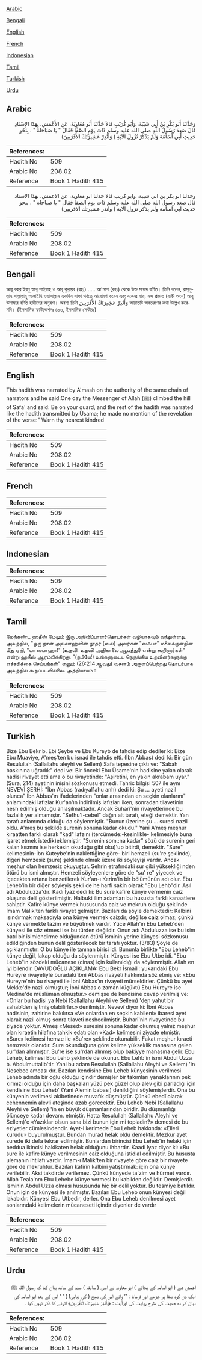 [Arabic](#arabic)

[Bengali](#bengali)

[English](#english)

[French](#french)

[Indonesian](#indonesian)

[Tamil](#tamil)

[Turkish](#turkish)

[Urdu](#urdu)

## Arabic


<div dir="rtl" lang="ar" style={{fontSize:'larger',backgroundColor:'#f8f9fa',padding:20}}>
وَحَدَّثَنَا أَبُو بَكْرِ بْنُ أَبِي شَيْبَةَ، وَأَبُو كُرَيْبٍ قَالاَ حَدَّثَنَا أَبُو مُعَاوِيَةَ، عَنِ الأَعْمَشِ، بِهَذَا الإِسْنَادِ قَالَ صَعِدَ رَسُولُ اللَّهِ صلى الله عليه وسلم ذَاتَ يَوْمٍ الصَّفَا فَقَالَ ‏"‏ يَا صَبَاحَاهْ ‏"‏ ‏.‏ بِنَحْوِ حَدِيثِ أَبِي أُسَامَةَ وَلَمْ يَذْكُرْ نُزُولَ الآيَةِ ‏(‏ وَأَنْذِرْ عَشِيرَتَكَ الأَقْرَبِينَ‏)‏
</div>
<div style={{backgroundColor:'#f8f9fa',padding:20, marginBottom: 10}}><table> <thead> <tr> <th>References:</th> <th></th> </tr> </thead> <tbody><tr><td>Hadith No</td><td>509</td></tr><tr><td>Arabic No</td><td>208.02</td></tr><tr><td>Reference</td><td>Book 1 Hadith 415</td></tr></tbody></table></div>


<div dir="rtl" lang="ar" style={{fontSize:'larger',backgroundColor:'#f8f9fa',padding:20}}>
وحدثنا ابو بكر بن ابي شيبة، وابو كريب قالا حدثنا ابو معاوية، عن الاعمش، بهذا الاسناد قال صعد رسول الله صلى الله عليه وسلم ذات يوم الصفا فقال " يا صباحاه " . بنحو حديث ابي اسامة ولم يذكر نزول الاية ( وانذر عشيرتك الاقربين)
</div>
<div style={{backgroundColor:'#f8f9fa',padding:20, marginBottom: 10}}><table> <thead> <tr> <th>References:</th> <th></th> </tr> </thead> <tbody><tr><td>Hadith No</td><td>509</td></tr><tr><td>Arabic No</td><td>208.02</td></tr><tr><td>Reference</td><td>Book 1 Hadith 415</td></tr></tbody></table></div>

## Bengali


<div dir="ltr" lang="bn" style={{fontSize:'larger',backgroundColor:'#f8f9fa',padding:20}}>
আবূ বকর ইবনু আবূ শাইবাহ ও আবূ কুরায়ব (রহঃ) ..... আ'মাশ (রহঃ) থেকে উক্ত সনদে বর্ণিত। তিনি বলেন, রাসূলুল্লাহ সাল্লাল্লাহু আলাইহি ওয়াসাল্লাম একদিন সাফা পর্বতে আরোহণ করেন এবং বলেনঃ হায়, মন্দ প্রভাত (বাকী অংশ) আবূ উসামার বর্ণিত হাদীসের অনুরূপ। অবশ্য তিনি وَأَنْذِرْ عَشِيرَتَكَ الأَقْرَبِينَ আয়াতটি অবতরণের কথা উল্লেখ করেননি। (ইসলামিক ফাউন্ডেশনঃ ৪০৩, ইসলামিক সেন্টারঃ)
</div>
<div style={{backgroundColor:'#f8f9fa',padding:20, marginBottom: 10}}><table> <thead> <tr> <th>References:</th> <th></th> </tr> </thead> <tbody><tr><td>Hadith No</td><td>509</td></tr><tr><td>Arabic No</td><td>208.02</td></tr><tr><td>Reference</td><td>Book 1 Hadith 415</td></tr></tbody></table></div>

## English


<div dir="ltr" lang="en" style={{fontSize:'larger',backgroundColor:'#f8f9fa',padding:20}}>
This hadith was narrated by A'mash on the authority of the same chain of narrators and he said:One day the Messenger of Allah (ﷺ) climbed the hill of Safa' and said: Be on your guard, and the rest of the hadith was narrated like the hadith transmitted by Usama; he made no mention of the revelation of the verse:" Warn thy nearest kindred
</div>
<div style={{backgroundColor:'#f8f9fa',padding:20, marginBottom: 10}}><table> <thead> <tr> <th>References:</th> <th></th> </tr> </thead> <tbody><tr><td>Hadith No</td><td>509</td></tr><tr><td>Arabic No</td><td>208.02</td></tr><tr><td>Reference</td><td>Book 1 Hadith 415</td></tr></tbody></table></div>

## French


<div dir="ltr" lang="fr" style={{fontSize:'larger',backgroundColor:'#f8f9fa',padding:20}}>

</div>
<div style={{backgroundColor:'#f8f9fa',padding:20, marginBottom: 10}}><table> <thead> <tr> <th>References:</th> <th></th> </tr> </thead> <tbody><tr><td>Hadith No</td><td>509</td></tr><tr><td>Arabic No</td><td>208.02</td></tr><tr><td>Reference</td><td>Book 1 Hadith 415</td></tr></tbody></table></div>

## Indonesian


<div dir="ltr" lang="id" style={{fontSize:'larger',backgroundColor:'#f8f9fa',padding:20}}>

</div>
<div style={{backgroundColor:'#f8f9fa',padding:20, marginBottom: 10}}><table> <thead> <tr> <th>References:</th> <th></th> </tr> </thead> <tbody><tr><td>Hadith No</td><td>509</td></tr><tr><td>Arabic No</td><td>208.02</td></tr><tr><td>Reference</td><td>Book 1 Hadith 415</td></tr></tbody></table></div>

## Tamil


<div dir="ltr" lang="ta" style={{fontSize:'larger',backgroundColor:'#f8f9fa',padding:20}}>
மேற்கண்ட ஹதீஸ் மேலும் இரு அறிவிப்பாளர்தொடர்கள் வழியாகவும் வந்துள்ளது. அவற்றில், "ஒரு நாள் அல்லாஹ்வின் தூதர் (ஸல்) அவர்கள் "ஸஃபா" மலைக்குன்றின் மீது ஏறி, "யா ஸபாஹா!" (உதவி! உதவி! அதிகாலை ஆபத்து!) என்று கூறினார்கள்" என்று ஹதீஸ் ஆரம்பிக்கிறது. "(நபியே!) உங்களுடைய நெருங்கிய உறவினர்களுக்கு எச்சரிக்கை செய்யுங்கள்" எனும் (26:214ஆவது) வசனம் அருளப்பெற்றது தொடர்பாக அவற்றில் கூறப்படவில்லை. அத்தியாயம் :
</div>
<div style={{backgroundColor:'#f8f9fa',padding:20, marginBottom: 10}}><table> <thead> <tr> <th>References:</th> <th></th> </tr> </thead> <tbody><tr><td>Hadith No</td><td>509</td></tr><tr><td>Arabic No</td><td>208.02</td></tr><tr><td>Reference</td><td>Book 1 Hadith 415</td></tr></tbody></table></div>

## Turkish


<div dir="ltr" lang="tr" style={{fontSize:'larger',backgroundColor:'#f8f9fa',padding:20}}>
Bize Ebu Bekr b. Ebi Şeybe ve Ebu Kureyb de tahdis edip dediler ki: Bize Ebu Muaviye, A'meş'ten bu isnad ile tahdis etti. (İbn Abbas) dedi ki: Bir gün Resulullah (Sallallahu aleyhi ve Sellem) Safa tepesine çıktı ve: "Sabah baskınına uğradık" dedi ve: Bir önceki Ebu Üsame'nin hadisine yakın olarak hadisi rivayet etti ama o bu rivayetinde: "Aşiretini, en yakın akrabam uyar." (Şura, 214) ayetinin inişini sözkonusu etmedi. Tahric bilgisi 507 ile aynı NEVEVİ ŞERHİ: "İbn Abbas (radıyal1ahu anh) dedi ki: Şu ... ayeti nazil olunca" İbn Abbas'ın ifadelerinden "onlar arasından en seçkin olanlarını" anlamındaki lafızlar Kur'an'ın indirilmiş lafızları iken, sonradan tilavetinin nesh edilmiş olduğu anlaşılmaktadır. Ancak Buhari'nin rivayetlerinde bu fazlalık yer almamıştır. "Sefhu'l-cebel" dağın alt tarafı, eteği demektir. Yan tarafı anlamında olduğu da söylenmiştir. "Bunun üzerine şu ... suresi nazil oldu. A'meş bu şekilde surenin sonuna kadar okudu." Yani A'meş meşhur kıraatten farklı olarak "kad" lafzını (tercümede:-kesinlikle- kelimesiyle buna işaret etmek istedik)eklemiştir. "Surenin som.:na kadar" sözü de surenin geri kalan kısmını ise herkesin okuduğu gibi oku)'up bitirdi, demektir. "Sure" kelimesinin-İbn Kuteybe'nin naklettiğine göre- biri hemzeli (su're şeklinde), diğeri hemzesiz (sure) şeklinde olmak üzere iki söyleyişi vardır. Ancak meşhur olan hemzesiz okuyuştur. Şehrin etrafındaki sur gibi yüksekliği nden ötürü bu ismi almıştır. Hemzeli söyleyenlere göre de "su' re" yiyecek ve içecekten artana benzetilerek Kur'an-ı Kerim'in bir bölümünün adı olur. Ebu Leheb'in bir diğer söyleyiş şekli de he harfi sakin olarak "Ebu Lehb"dir. Asıl adı Abduluzza'dır. Kadı İyaz dedi ki: Bu sure kafire künye vermenin caiz oluşuna delil gösterilmiştir. Halbuki ilim adamları bu hususta farklı kanaatlere sahiptir. Kafire künye vermek hususunda caiz ve mekruh olduğu şeklinde İmam Malik'ten farklı rivayet gelmiştir. Bazıları da şöyle demektedir: Kalbini ısındırmak maksadıyla ona künye vermek caizdir, değilse caiz olmaz; çünkü künye vermekte tazim ve büyütmek vardır. Yüce Allah'ın Ebu Leheb'den künyesi ile söz etmesi ise bu türden değildir. Onun adı Abduluzza ise bu isim batıl bir isimlendirme olduğundan ötürü isminin yerine künyesi sözkonusu edildiğinden bunun delil gösterilecek bir tarafı yoktur. (3/83) Şöyle de açıklanmıştır: O bu künye ile tanınan birisi idi. Bununla birlikte "Ebu Leheb"in künye değil, lakap olduğu da söylenmiştir. Künyesi ise Ebu Utbe idi. "Ebu Leheb"in sözdeki mücanese (cinas) için kullanıldığı da söylenmiştir. Allah en iyi bilendir. DAVUDOĞLU AÇIKLAMA: Ebu Bekr İsmaili: yukarıdaki Ebu Hureyre rivayetiyle buradaki îbni Abbas rivayeti hakkında söz etmiş ve: «Ebu Hureyre'nin bu rivayeti ile İbni Abbas'ın rivayeti mürseldirler. Çünkü bu ayet Mekke'de nazil olmuştur; İbni Abbas o zaman küçüktü Ebu Hureyre ise Medine'de müslüman olmuştur.» demişse de kendisine cevap verilmiş ve: «Onlar bu hadisi ya Nebi (Sallallahu Aleyhi ve Sellem) 'den yahut bir sahabîden işitmiş olabilirler.» denilmiştir. Nevevî diyor ki: İbni Abbas hadisinin, zahirine bakılırsa «Ve onlardan en seçkin kabileni» ibaresi ayet olarak nazil olmuş sonra tilaveti neshedilmiştir. Buharî'nin rivayetinde bu ziyade yoktur. A'meş «Mesed» suresini sonuna kadar okumuş yalnız meşhur olan kıraetin hilafına tahkik edatı olan «Kad» kelimesini ziyade etmiştir. «Sure» kelimesi hemze ile «Su're» şeklinde okunabilir. Fakat meşhur kıraeti hemzesiz olanıdır. Sure okunduğuna göre kelime yükseklik manasına gelen sur'dan alınmıştır. Su're ise su'rdan alınmış olup bakiyye manasına gelir. Ebu Leheb, kelimesi Ebu Lehb şeklinde de okunur. Ebu Lehb'in ismi Abdul Uzza b. Abdulmuttalib'tir. Yani bu adam Resulullah (Sallallahu Aleyhi ve Sellem) 'in Nesebce amcası dır. Bazıları kendisine Ebu Leheb künyesinin verilmesi Leheb adında bir oğlu olduğu içindir demişler bir takımları yanaklarının pek kırmızı olduğu için daha başkaları yüzü pek güzel olup alev gibi parladığı için kendisine Ebu Leheb' (Yani Alemin babası) denildiğini söylemişlerdir. Ona bu künyenin verilmesi akibetinede muvafık düşmüştür. Çünkü ebedî olarak cehennemin alevli ateşinde azab görecektir. Ebu Leheb Nebi (Sallallahu Aleyhi ve Sellem) 'in en büyük düşmanlarından biridir. Bu düşmanlığı ölünceye kadar devam. etmiştir. Hatta Resulullah (Sallallahu Aleyhi ve Sellem)'e «Yazıklar olsun sana bizi bunun için mi topladin?» demesi de bu eziyetler cümlesindendir. Ayet-i kerimede Ebu Leheb hakkında: «Elleri kurudu» buyurulmuştur. Bundan murad helak oldu demektir. Mezkur ayet surede iki defa tekrar edilmiştir. Bunlardan birincisi Ebu Leheb'in helaki için beddua ikincisi hakikaten helak olduğunu ihbardır. Kaadi îyaz diyor ki: «Bu sure île kafire künye verilmesinin caiz olduğuna istidlal edilmiştir. Bu hususta ulemanın ihtilafı vardır. İmam-ı Malik'ten bir rivayete göre caiz bir rivayete göre de mekruhtur. Bazıları kafirin kalbini yatıştırmak: için ona künye verilebilir. Aksi takdirde verilemez. Çünkü künyede ta'zim ve hürmet vardır. Allah Teala'nm Ebu Lehebe künye vermesi bu kabilden değildir. Demişlerdir. İsminin Abdul Uzza olması hususunda hiç bir delil yoktur. Bu tesmiye batıldır. Onun için de künyesi ile anılmıştır. Bazıları Ebu Leheb onun künyesi değil lakabıdır. Künyesi Ebu Utbedir, derler. Ona Ebu Leheb denilmesi ayet sonlarındaki kelimelerin mücaneseti içindir diyenler de vardır
</div>
<div style={{backgroundColor:'#f8f9fa',padding:20, marginBottom: 10}}><table> <thead> <tr> <th>References:</th> <th></th> </tr> </thead> <tbody><tr><td>Hadith No</td><td>509</td></tr><tr><td>Arabic No</td><td>208.02</td></tr><tr><td>Reference</td><td>Book 1 Hadith 415</td></tr></tbody></table></div>

## Urdu


<div dir="rtl" lang="ur" style={{fontSize:'larger',backgroundColor:'#f8f9fa',padding:20}}>
اعمش شے ( ابو اسامہ کے بجائے ) ابو معاویہ نے اسی ( سابقہ ) سند کے ساتھ بیان کیا کہ رسول اللہ ﷺ ایک دن کوہ صفا پر چڑھے اور فرمایا : ’’ وائے اس کی صبح ( کی تباہی! ) ‘ ‘ اس کے بعد ابو اسامہ کی بیان کر دہ حدیث کی طرح روایت کی اورآیت : ﴿وَأَنْذِرْ عَشِيرَتَكَ الْأَقْرَبِينَ﴾ اترنے کا ذکر نہیں کیا ۔
</div>
<div style={{backgroundColor:'#f8f9fa',padding:20, marginBottom: 10}}><table> <thead> <tr> <th>References:</th> <th></th> </tr> </thead> <tbody><tr><td>Hadith No</td><td>509</td></tr><tr><td>Arabic No</td><td>208.02</td></tr><tr><td>Reference</td><td>Book 1 Hadith 415</td></tr></tbody></table></div>
